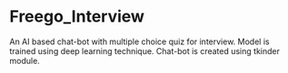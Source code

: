 # Freego_Interview
An AI based chat-bot  with multiple choice quiz for interview. Model is trained using deep learning technique. Chat-bot is created using tkinder module.
